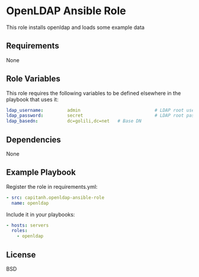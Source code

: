 OpenLDAP Ansible Role
=========

This role installs openldap and loads some example data

Requirements
------------

None

Role Variables
--------------

This role requires the following variables to be defined elsewhere in the playbook that uses it:
```yaml
ldap_username:         admin							# LDAP root user name
ldap_password:         secret							# LDAP root password
ldap_basedn:           dc=golili,dc=net   # Base DN
```

Dependencies
------------

None

Example Playbook
----------------

Register the role in requirements.yml:
```yaml
- src: capitanh.openldap-ansible-role
  name: openldap
```
Include it in your playbooks:
```yaml
- hosts: servers
  roles:
    - openldap
```

License
-------

BSD
